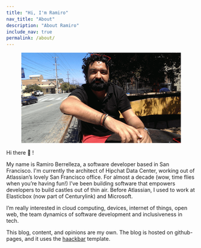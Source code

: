 ```yaml
---
title: "Hi, I'm Ramiro"
nav_title: "About"
description: "About Ramiro"
include_nav: true
permalink: /about/
---
```


<figure>
	<a href="/images/ramiro.png"><img src="/images/ramiro.png" alt=""></a>
</figure>


Hi there :wave: !

My name is Ramiro Berrelleza, a software developer based in San Francisco. I'm currently the architect of Hipchat Data Center, working out of Atlassian’s lovely San Francisco office. For almost a decade (wow, time flies when you’re having fun!) I’ve been building software that empowers developers to build castles out of thin air. Before Atlassian, I used to work at Elasticbox (now part of Centurylink) and Microsoft.

 I’m really interested in cloud computing, devices, internet of things, open web, the team dynamics of software development and inclusiveness in tech.

This blog, content, and opinions are my own. The blog is hosted on github-pages, and it uses the [haackbar](https://github.com/Haacked/haackbar) template.
